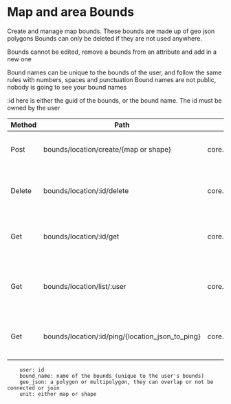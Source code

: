 # Map and area Bounds


Create and manage map bounds. These bounds are made up of geo json polygons
Bounds can only be deleted if they are not used anywhere.

Bounds cannot be edited, remove a bounds from an attribute and add in a new one

Bound names can be unique to the bounds of the user, and follow the same rules with numbers, spaces and punctuation
Bound names are not public, nobody is going to see your bound names

:id here is either the guid of the bounds, or the bound name. The id must be owned by the user 

| Method | Path                                             | Route Name                  | Operation                                    | Args                      |
|--------|--------------------------------------------------|-----------------------------|----------------------------------------------|---------------------------|
| Post   | bounds/location/create/{map or shape}            | core.bounds.location.create | Makes a new map boundary                     | name, geo json info       |
| Delete | bounds/location/:id/delete                       | core.bounds.location.delete | Deletes an unused map boundary               |                           |
| Get    | bounds/location/:id/get                          | core.bounds.location.get    | shows the map bound data with geo json       |                           |
| Get    | bounds/location/list/:user                       | core.bounds.location.list   | Shows a list of all the bounds the user has  | iterator  , user optional |
| Get    | bounds/location/:id/ping/{location_json_to_ping} | core.bounds.location.ping   | returns info if a given point is in a bounds | geojson of hit area       |

        user: id
        bound_name: name of the bounds (unique to the user's bounds)
        geo_json: a polygon or multipolygon, they can overlap or not be connected or join
        unit: either map or shape
